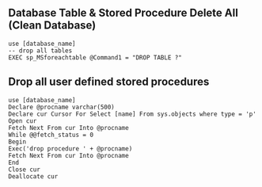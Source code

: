 ## Database Table & Stored Procedure Delete All (Clean Database)
```
use [database_name]
-- drop all tables
EXEC sp_MSforeachtable @Command1 = "DROP TABLE ?"
```
## Drop all user defined stored procedures
```
use [database_name]
Declare @procname varchar(500)
Declare cur Cursor For Select [name] From sys.objects where type = 'p'
Open cur
Fetch Next From cur Into @procname
While @@fetch_status = 0
Begin
Exec('drop procedure ' + @procname)
Fetch Next From cur Into @procname
End
Close cur
Deallocate cur
```

